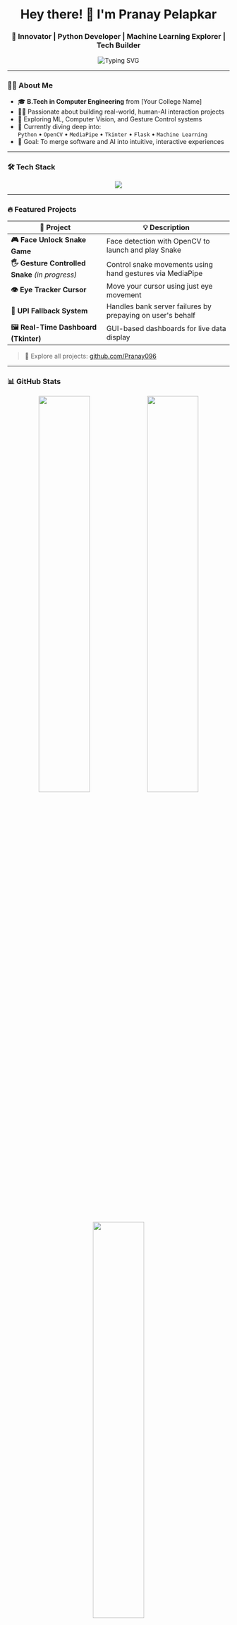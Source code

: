 <h1 align="center">Hey there! 👋 I'm Pranay Pelapkar</h1>
<h3 align="center">🚀 Innovator | Python Developer | Machine Learning Explorer | Tech Builder</h3>

<p align="center">
  <img src="https://readme-typing-svg.demolab.com?font=Fira+Code&weight=500&size=22&duration=4000&pause=1000&color=00F7FF&center=true&vCenter=true&width=600&lines=Bringing+AI+to+life+with+Python;Face+%2B+Gesture+Controlled+Apps;Real-World+Automation+%7C+Computer+Vision+%7C+Fun+Projects;Always+Learning+%7C+Always+Building" alt="Typing SVG" />
</p>

---

### 🧑‍🎓 About Me

- 🎓 **B.Tech in Computer Engineering** from [Your College Name]
- 👨‍💻 Passionate about building real-world, human-AI interaction projects
- 🤖 Exploring ML, Computer Vision, and Gesture Control systems
- 🧠 Currently diving deep into:  
  `Python` • `OpenCV` • `MediaPipe` • `Tkinter` • `Flask` • `Machine Learning`
- 🎯 Goal: To merge software and AI into intuitive, interactive experiences

---

### 🛠️ Tech Stack

<p align="center">
  <img src="https://skillicons.dev/icons?i=python,opencv,flask,tensorflow,html,css,js,git,vscode" />
</p>

---

### 🔥 Featured Projects

| 🚀 Project | 💡 Description |
|-----------|----------------|
| **🎮 Face Unlock Snake Game** | Face detection with OpenCV to launch and play Snake |
| **🖐️ Gesture Controlled Snake** *(in progress)* | Control snake movements using hand gestures via MediaPipe |
| **👁️ Eye Tracker Cursor** | Move your cursor using just eye movement |
| **🧠 UPI Fallback System** | Handles bank server failures by prepaying on user's behalf |
| **🖼️ Real-Time Dashboard (Tkinter)** | GUI-based dashboards for live data display |

> 🔗 Explore all projects: [github.com/Pranay096](https://github.com/Pranay096)

---

### 📊 GitHub Stats

<div align="center">
  <img src="https://github-readme-stats.vercel.app/api?username=Pranay096&show_icons=true&theme=radical&hide_border=true" width="48%" />
  <img src="https://github-readme-streak-stats.herokuapp.com/?user=Pranay096&theme=radical&hide_border=true" width="48%" />
  <br/>
  <img src="https://github-readme-stats.vercel.app/api/top-langs/?username=Pranay096&layout=compact&theme=radical&hide_border=true" width="48%" />
</div>

---

### 🎯 Currently Learning

- Machine Learning (via [Udemy ML Bootcamp](https://www.udemy.com/course/machinelearning/))
- Hand Tracking, Eye Tracking, and CV with Python
- Real-world AI product deployment

---

### 📫 Let’s Connect

<p align="center">
  <a href="mailto:pranaypelapkar11@gmail.com"><img src="https://img.shields.io/badge/Email-pranaypelapkar11@gmail.com-D14836?style=for-the-badge&logo=gmail&logoColor=white" /></a>
  <a href="https://www.linkedin.com/in/pranay-pelapkar-3591b4333/"><img src="https://img.shields.io/badge/LinkedIn-PranayPelapkar-blue?style=for-the-badge&logo=linkedin&logoColor=white" /></a>
  <a href="https://github.com/Pranay096"><img src="https://img.shields.io/badge/GitHub-Pranay096-100000?style=for-the-badge&logo=github&logoColor=white" /></a>
</p>

---

<p align="center">
  <img src="https://media.giphy.com/media/26xBwdIuRJiAi7uWo/giphy.gif" width="300px" />
</p>

<p align="center">
  <b>"Let machines see, hear, and feel the world — and then build something magical with it."</b>
</p>
